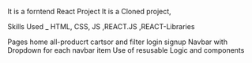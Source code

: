 It is a forntend React Project It is a Cloned project,

Skills Used _ HTML, CSS, JS ,REACT.JS ,REACT-Libraries

Pages
home
all-producrt
cartsor and filter
login
signup
Navbar with Dropdown for each navbar item 
Use of resusable Logic and components

